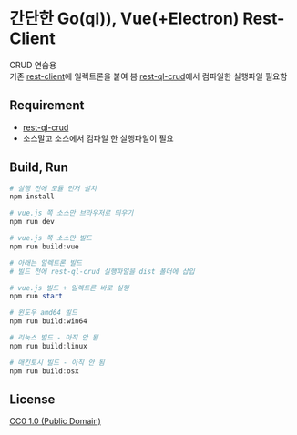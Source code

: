 # 간단한 Go(ql)), Vue(+Electron) Rest-Client
CRUD 연습용  
기존 [rest-client](https://github.com/practice-golang/rest-client)에 일렉트론을 붙여 봄
[rest-ql-crud](https://github.com/practice-golang/rest-ql-crud)에서 컴파일한 실행파일 필요함

## Requirement
* [rest-ql-crud](https://github.com/practice-golang/rest-ql-crud)
* 소스말고 소스에서 컴파일 한 실행파일이 필요

## Build, Run
```powershell
# 실행 전에 모듈 먼저 설치
npm install

# vue.js 쪽 소스만 브라우저로 띄우기
npm run dev

# vue.js 쪽 소스만 빌드
npm run build:vue

# 아래는 일렉트론 빌드
# 빌드 전에 rest-ql-crud 실행파일을 dist 폴더에 삽입

# vue.js 빌드 + 일렉트론 바로 실행
npm run start

# 윈도우 amd64 빌드
npm run build:win64

# 리눅스 빌드 - 아직 안 됨
npm run build:linux

# 매킨토시 빌드 - 아직 안 됨
npm run build:osx
```

## License
[CC0 1.0 (Public Domain)](LICENSE.md)
